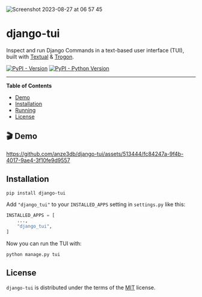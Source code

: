 
![Screenshot 2023-08-27 at 06 57 45](https://github.com/anze3db/django-tui/assets/513444/11321700-9f22-4aa0-ad2b-1c1ac03c4b29)

# django-tui

Inspect and run Django Commands in a text-based user interface (TUI), built with [Textual](https://github.com/Textualize/textual) & [Trogon](https://github.com/Textualize/trogon).

[![PyPI - Version](https://img.shields.io/pypi/v/django-tui.svg)](https://pypi.org/project/django-tui)
[![PyPI - Python Version](https://img.shields.io/pypi/pyversions/django-tui.svg)](https://pypi.org/project/django-tui)

-----

**Table of Contents**

- [Demo](#demo)
- [Installation](#installation)
- [Running](#running)
- [License](#license)

## 🎬 Demo

https://github.com/anze3db/django-tui/assets/513444/fc84247a-9f4b-4017-9ae4-3f10fe9d9557

## Installation

```console
pip install django-tui
```

Add `"django_tui"` to your `INSTALLED_APPS` setting in `settings.py` like this:


```python
INSTALLED_APPS = [
    ...,
    "django_tui",
]
```

Now you can run the TUI with:

```console
python manage.py tui
```

## License

`django-tui` is distributed under the terms of the [MIT](https://spdx.org/licenses/MIT.html) license.
